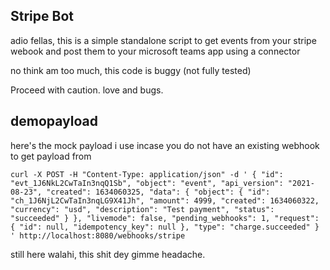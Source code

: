 ## Stripe Bot

adio fellas, this is a simple standalone script to get events from your stripe webook and post them to your microsoft teams app using a connector

no think am too much, this code is buggy (not fully tested)

Proceed with caution.
love and bugs.

## demopayload

here's the mock payload i use incase you do not have an existing webhook to get payload from

`curl -X POST -H "Content-Type: application/json" -d '
{
"id": "evt_1J6NkL2CwTaIn3nqQ1Sb",
"object": "event",
"api_version": "2021-08-23",
"created": 1634060325,
"data": {
"object": {
"id": "ch_1J6NjL2CwTaIn3nqLG9X41Jh",
"amount": 4999,
"created": 1634060322,
"currency": "usd",
"description": "Test payment",
"status": "succeeded"
}
},
"livemode": false,
"pending_webhooks": 1,
"request": {
"id": null,
"idempotency_key": null
},
"type": "charge.succeeded"
}
' http://localhost:8080/webhooks/stripe`

still here walahi, this shit dey gimme headache.

